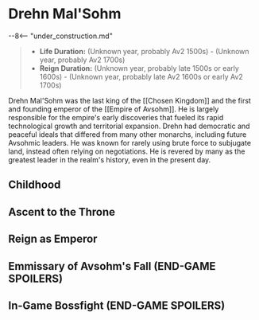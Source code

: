 # Drehn Mal'Sohm

--8<-- "under_construction.md"

> - **Life Duration:** (Unknown year, probably Av2 1500s) - (Unknown year, probably Av2 1700s)
> - **Reign Duration:** (Unknown year, probably late 1500s or early 1600s) - (Unknown year, probably late Av2 1600s or early Av2 1700s)

Drehn Mal'Sohm was the last king of the [[Chosen Kingdom]] and the first and founding emperor of the [[Empire of Avsohm]]. He is largely responsible for the empire's early discoveries that fueled its rapid technological growth and territorial expansion. Drehn had democratic and peaceful ideals that differed from many other monarchs, including future Avsohmic leaders. He was known for rarely using brute force to subjugate land, instead often relying on negotiations. He is revered by many as the greatest leader in the realm's history, even in the present day.

## Childhood

## Ascent to the Throne

## Reign as Emperor

## Emmissary of Avsohm's Fall (END-GAME SPOILERS)

## In-Game Bossfight (END-GAME SPOILERS)
